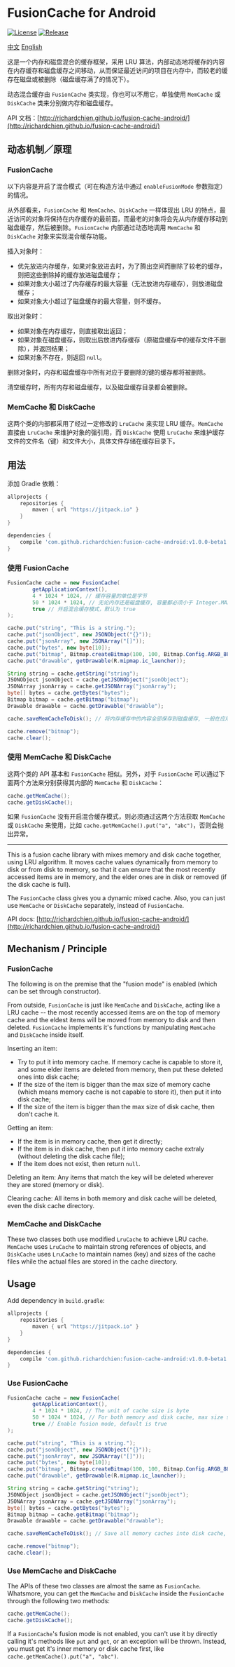 # FusionCache for Android

[![License](https://img.shields.io/github/license/mashape/apistatus.svg?maxAge=2592000)]()
[![Release](https://jitpack.io/v/richardchien/fusion-cache-android.svg)](https://jitpack.io/#richardchien/fusion-cache-android)

[中文](#zh) [English](#en)

<a name="zh">

这是一个内存和磁盘混合的缓存框架，采用 LRU 算法，内部动态地将缓存的内容在内存缓存和磁盘缓存之间移动，从而保证最近访问的项目在内存中，而较老的缓存在磁盘或被删除（磁盘缓存满了的情况下）。

动态混合缓存由 `FusionCache` 类实现，你也可以不用它，单独使用 `MemCache` 或 `DiskCache` 类来分别做内存和磁盘缓存。

API 文档：[http://richardchien.github.io/fusion-cache-android/](http://richardchien.github.io/fusion-cache-android/)

## 动态机制／原理

### FusionCache

以下内容是开启了混合模式（可在构造方法中通过 `enableFusionMode` 参数指定）的情况。

从外部看来，`FusionCache` 和 `MemCache`、`DiskCache` 一样体现出 LRU 的特点，最近访问的对象将保持在内存缓存的最前面，而最老的对象将会先从内存缓存移动到磁盘缓存，然后被删除。`FusionCache` 内部通过动态地调用 `MemCache` 和 `DiskCache` 对象来实现混合缓存功能。

插入对象时：

- 优先放进内存缓存，如果对象放进去时，为了腾出空间而删除了较老的缓存，则把这些删除掉的缓存放进磁盘缓存；
- 如果对象大小超过了内存缓存的最大容量（无法放进内存缓存），则放进磁盘缓存；
- 如果对象大小超过了磁盘缓存的最大容量，则不缓存。

取出对象时：

- 如果对象在内存缓存，则直接取出返回；
- 如果对象在磁盘缓存，则取出后放进内存缓存（原磁盘缓存中的缓存文件不删除），并返回结果；
- 如果对象不存在，则返回 `null`。

删除对象时，内存和磁盘缓存中所有对应于要删除的键的缓存都将被删除。

清空缓存时，所有内存和磁盘缓存，以及磁盘缓存目录都会被删除。

### MemCache 和 DiskCache

这两个类的内部都采用了经过一定修改的 `LruCache` 来实现 LRU 缓存。`MemCache` 直接由 `LruCache` 来维护对象的强引用，而 `DiskCache` 使用 `LruCache` 来维护缓存文件的文件名（键）和文件大小，具体文件存储在缓存目录下。

## 用法

添加 Gradle 依赖：

```groovy
allprojects {
    repositories {
        maven { url "https://jitpack.io" }
    }
}

dependencies {
    compile 'com.github.richardchien:fusion-cache-android:v1.0.0-beta1'
}
```

### 使用 FusionCache

```java
FusionCache cache = new FusionCache(
        getApplicationContext(),
        4 * 1024 * 1024, // 缓存容量的单位是字节
        50 * 1024 * 1024, // 无论内存还是磁盘缓存, 容量都必须小于 Integer.MAX_VALUE
        true // 开启混合缓存模式，默认为 true
);

cache.put("string", "This is a string.");
cache.put("jsonObject", new JSONObject("{}"));
cache.put("jsonArray", new JSONArray("[]"));
cache.put("bytes", new byte[10]);
cache.put("bitmap", Bitmap.createBitmap(100, 100, Bitmap.Config.ARGB_8888));
cache.put("drawable", getDrawable(R.mipmap.ic_launcher));

String string = cache.getString("string");
JSONObject jsonObject = cache.getJSONObject("jsonObject");
JSONArray jsonArray = cache.getJSONArray("jsonArray");
byte[] bytes = cache.getBytes("bytes");
Bitmap bitmap = cache.getBitmap("bitmap");
Drawable drawable = cache.getDrawable("drawable");

cache.saveMemCacheToDisk(); // 将内存缓存中的内容全部保存到磁盘缓存, 一般在应用退出时调用

cache.remove("bitmap");
cache.clear();
```

### 使用 MemCache 和 DiskCache

这两个类的 API 基本和 `FusionCache` 相似。另外，对于 `FusionCache` 可以通过下面两个方法来分别获得其内部的 `MemCache` 和 `DiskCache`：

```java
cache.getMemCache();
cache.getDiskCache();
```

如果 `FusionCache` 没有开启混合缓存模式，则必须通过这两个方法获取 `MemCache` 或 `DiskCache` 来使用，比如 `cache.getMemCache().put("a", "abc")`，否则会抛出异常。

---------

<a name="en">

This is a fusion cache library with mixes memory and disk cache together, using LRU algorithm. It moves cache values dynamically from memory to disk or from disk to memory, so that it can ensure that the most recently accessed items are in memory, and the elder ones are in disk or removed (if the disk cache is full).

The `FusionCache` class gives you a dynamic mixed cache. Also, you can just use `MemCache` or `DiskCache` separately, instead of `FusionCache`.

API docs: [http://richardchien.github.io/fusion-cache-android/](http://richardchien.github.io/fusion-cache-android/)

## Mechanism / Principle

### FusionCache

The following is on the premise that the "fusion mode" is enabled (which can be set through constructor).

From outside, `FusionCache` is just like `MemCache` and `DiskCache`, acting like a LRU cache -- the most recently accessed items are on the top of memory cache and the eldest items will be moved from memory to disk and then deleted. `FusionCache` implements it's functions by manipulating `MemCache` and `DiskCache` inside itself.

Inserting an item:

- Try to put it into memory cache. If memory cache is capable to store it, and some elder items are deleted from memory, then put these deleted ones into disk cache;
- If the size of the item is bigger than the max size of memory cache (which means memory cache is not capable to store it), then put it into disk cache;
- If the size of the item is bigger than the max size of disk cache, then don't cache it.

Getting an item:

- If the item is in memory cache, then get it directly;
- If the item is in disk cache, then put it into memory cache extraly (without deleting the disk cache file);
- If the item does not exist, then return `null`.

Deleting an item: Any items that match the key will be deleted wherever they are stored (memory or disk).

Clearing cache: All items in both memory and disk cache will be deleted, even the disk cache directory.

### MemCache and DiskCache

These two classes both use modified `LruCache` to achieve LRU cache. `MemCache` uses `LruCache` to maintain strong references of objects, and `DiskCache` uses `LruCache` to maintain names (key) and sizes of the cache files while the actual files are stored in the cache directory.

## Usage

Add dependency in `build.gradle`:

```groovy
allprojects {
    repositories {
        maven { url "https://jitpack.io" }
    }
}

dependencies {
    compile 'com.github.richardchien:fusion-cache-android:v1.0.0-beta1'
}
```

### Use FusionCache

```java
FusionCache cache = new FusionCache(
        getApplicationContext(),
        4 * 1024 * 1024, // The unit of cache size is byte
        50 * 1024 * 1024, // For both memory and disk cache, max size should be less than Integer.MAX_VALUE
        true // Enable fusion mode, default is true
);

cache.put("string", "This is a string.");
cache.put("jsonObject", new JSONObject("{}"));
cache.put("jsonArray", new JSONArray("[]"));
cache.put("bytes", new byte[10]);
cache.put("bitmap", Bitmap.createBitmap(100, 100, Bitmap.Config.ARGB_8888));
cache.put("drawable", getDrawable(R.mipmap.ic_launcher));

String string = cache.getString("string");
JSONObject jsonObject = cache.getJSONObject("jsonObject");
JSONArray jsonArray = cache.getJSONArray("jsonArray");
byte[] bytes = cache.getBytes("bytes");
Bitmap bitmap = cache.getBitmap("bitmap");
Drawable drawable = cache.getDrawable("drawable");

cache.saveMemCacheToDisk(); // Save all memory caches into disk cache, typically called while exiting the app

cache.remove("bitmap");
cache.clear();
```

### Use MemCache and DiskCache

The APIs of these two classes are almost the same as `FusionCache`. Whatsmore, you can get the `MemCache` and `DiskCache` inside the `FusionCache` through the following two methods:

```java
cache.getMemCache();
cache.getDiskCache();
```

If a `FusionCache`'s fusion mode is not enabled, you can't use it by directly calling it's methods like `put` and `get`, or an exception will be thrown. Instead, you must get it's inner memory or disk cache first, like `cache.getMemCache().put("a", "abc")`.
